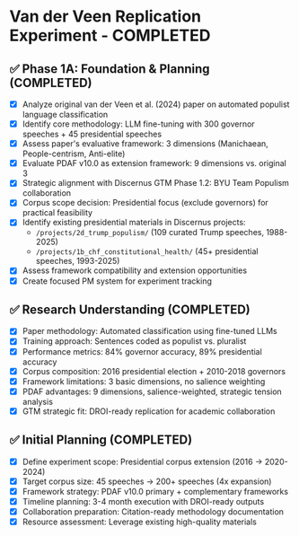 # Van der Veen Replication Experiment - COMPLETED

## ✅ Phase 1A: Foundation & Planning (COMPLETED)
- [x] Analyze original van der Veen et al. (2024) paper on automated populist language classification
- [x] Identify core methodology: LLM fine-tuning with 300 governor speeches + 45 presidential speeches
- [x] Assess paper's evaluative framework: 3 dimensions (Manichaean, People-centrism, Anti-elite)
- [x] Evaluate PDAF v10.0 as extension framework: 9 dimensions vs. original 3
- [x] Strategic alignment with Discernus GTM Phase 1.2: BYU Team Populism collaboration
- [x] Corpus scope decision: Presidential focus (exclude governors) for practical feasibility
- [x] Identify existing presidential materials in Discernus projects:
  - `/projects/2d_trump_populism/` (109 curated Trump speeches, 1988-2025)
  - `/projects/1b_chf_constitutional_health/` (45+ presidential speeches, 1993-2025)
- [x] Assess framework compatibility and extension opportunities
- [x] Create focused PM system for experiment tracking

## ✅ Research Understanding (COMPLETED)
- [x] Paper methodology: Automated classification using fine-tuned LLMs
- [x] Training approach: Sentences coded as populist vs. pluralist
- [x] Performance metrics: 84% governor accuracy, 89% presidential accuracy
- [x] Corpus composition: 2016 presidential election + 2010-2018 governors
- [x] Framework limitations: 3 basic dimensions, no salience weighting
- [x] PDAF advantages: 9 dimensions, salience-weighted, strategic tension analysis
- [x] GTM strategic fit: DROI-ready replication for academic collaboration

## ✅ Initial Planning (COMPLETED)
- [x] Define experiment scope: Presidential corpus extension (2016 → 2020-2024)
- [x] Target corpus size: 45 speeches → 200+ speeches (4x expansion)
- [x] Framework strategy: PDAF v10.0 primary + complementary frameworks
- [x] Timeline planning: 3-4 month execution with DROI-ready outputs
- [x] Collaboration preparation: Citation-ready methodology documentation
- [x] Resource assessment: Leverage existing high-quality materials
